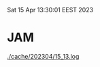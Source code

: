 Sat 15 Apr 13:30:01 EEST 2023
# JAM
<a href='./cache/202304/15_13.log'>./cache/202304/15_13.log</a>
